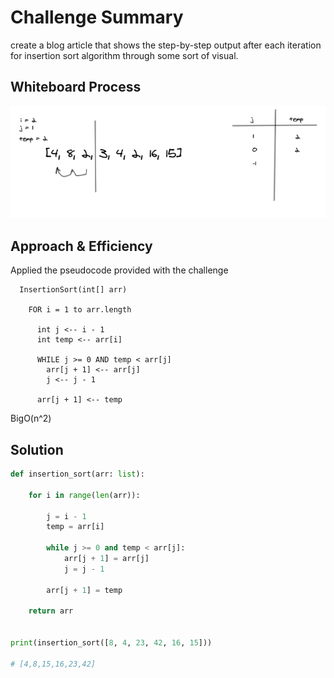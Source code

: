# Challenge Summary
<!-- Description of the challenge -->
create a blog article that shows the step-by-step output after each iteration for insertion sort algorithm through some sort of visual.

## Whiteboard Process
<!-- Embedded whiteboard image -->
![img](../../assets/sorting/sorting3.png)

## Approach & Efficiency
<!-- What approach did you take? Why? What is the Big O space/time for this approach? -->


Applied the pseudocode provided with the challenge
```
  InsertionSort(int[] arr)
  
    FOR i = 1 to arr.length
    
      int j <-- i - 1
      int temp <-- arr[i]
      
      WHILE j >= 0 AND temp < arr[j]
        arr[j + 1] <-- arr[j]
        j <-- j - 1
        
      arr[j + 1] <-- temp
```

BigO(n^2)

## Solution
<!-- Show how to run your code, and examples of it in action -->

```python
def insertion_sort(arr: list):

    for i in range(len(arr)):

        j = i - 1
        temp = arr[i]

        while j >= 0 and temp < arr[j]:
            arr[j + 1] = arr[j]
            j = j - 1

        arr[j + 1] = temp

    return arr


print(insertion_sort([8, 4, 23, 42, 16, 15]))

# [4,8,15,16,23,42]
```
